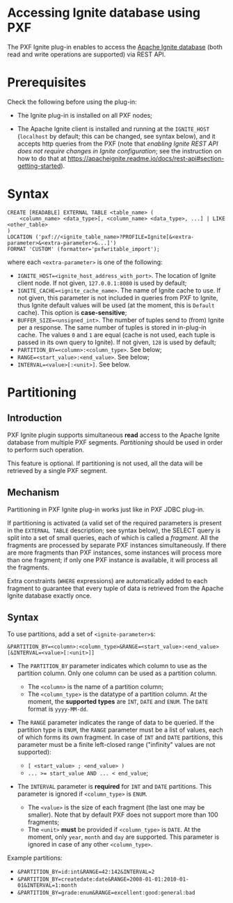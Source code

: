 # Accessing Ignite database using PXF

The PXF Ignite plug-in enables to access the [Apache Ignite database](https://ignite.apache.org/) (both read and write operations are supported) via REST API.


# Prerequisites

Check the following before using the plug-in:

* The Ignite plug-in is installed on all PXF nodes;

* The Apache Ignite client is installed and running at the `IGNITE_HOST` (`localhost` by default; this can be changed, see syntax below), and it accepts http queries from the PXF (note that *enabling Ignite REST API does not require changes in Ignite configuration*; see the instruction on how to do that at https://apacheignite.readme.io/docs/rest-api#section-getting-started).


# Syntax

```
CREATE [READABLE] EXTERNAL TABLE <table_name> (
    <column_name> <data_type>[, <column_name> <data_type>, ...] | LIKE <other_table>
)
LOCATION ('pxf://<ignite_table_name>?PROFILE=Ignite[&<extra-parameter>&<extra-parameter>&...]')
FORMAT 'CUSTOM' (formatter='pxfwritable_import');
```
where each `<extra-parameter>` is one of the following:
* `IGNITE_HOST=<ignite_host_address_with_port>`. The location of Ignite client node. If not given, `127.0.0.1:8080` is used by default;
* `IGNITE_CACHE=<ignite_cache_name>`. The name of Ignite cache to use. If not given, this parameter is not included in queries from PXF to Ignite, thus Ignite default values will be used (at the moment, this is `Default` cache). This option is **case-sensitive**;
* `BUFFER_SIZE=<unsigned_int>`. The number of tuples send to (from) Ignite per a response. The same number of tuples is stored in in-plug-in cache. The values `0` and `1` are equal (cache is not used, each tuple is passed in its own query to Ignite). If not given, `128` is used by default;
* `PARTITION_BY=<column>:<column_type>`. See below;
* `RANGE=<start_value>:<end_value>`. See below;
* `INTERVAL=<value>[:<unit>]`. See below.


# Partitioning
## Introduction

PXF Ignite plugin supports simultaneous **read** access to the Apache Ignite database from multiple PXF segments. *Partitioning* should be used in order to perform such operation.

This feature is optional. If partitioning is not used, all the data will be retrieved by a single PXF segment.


## Mechanism

Partitioning in PXF Ignite plug-in works just like in PXF JDBC plug-in.

If partitioning is activated (a valid set of the required parameters is present in the `EXTERNAL TABLE` description; see syntax below), the SELECT query is split into a set of small queries, each of which is called a *fragment*. All the fragments are processed by separate PXF instances simultaneously. If there are more fragments than PXF instances, some instances will process more than one fragment; if only one PXF instance is available, it will process all the fragments.

Extra constraints (`WHERE` expressions) are automatically added to each fragment to guarantee that every tuple of data is retrieved from the Apache Ignite database exactly once.


## Syntax

To use partitions, add a set of `<ignite-parameter>`s:
```
&PARTITION_BY=<column>:<column_type>&RANGE=<start_value>:<end_value>[&INTERVAL=<value>[:<unit>]]
```

* The `PARTITION_BY` parameter indicates which column to use as the partition column. Only one column can be used as a partition column.
    * The `<column>` is the name of a partition column;
    * The `<column_type>` is the datatype of a partition column. At the moment, the **supported types** are `INT`, `DATE` and `ENUM`. The `DATE` format is `yyyy-MM-dd`.

* The `RANGE` parameter indicates the range of data to be queried. If the partition type is `ENUM`, the `RANGE` parameter must be a list of values, each of which forms its own fragment. In case of `INT` and `DATE` partitions, this parameter must be a finite left-closed range ("infinity" values are not supported):
    * `[ <start_value> ; <end_value> )`
    * `... >= start_value AND ... < end_value`;

* The `INTERVAL` parameter is **required** for `INT` and `DATE` partitions. This parameter is ignored if `<column_type>` is `ENUM`.
    * The `<value>` is the size of each fragment (the last one may be smaller). Note that by default PXF does not support more than 100 fragments;
    * The `<unit>` **must** be provided if `<column_type>` is `DATE`. At the moment, only `year`, `month` and `day` are supported. This parameter is ignored in case of any other `<column_type>`.

Example partitions:
* `&PARTITION_BY=id:int&RANGE=42:142&INTERVAL=2`
* `&PARTITION_BY=createdate:date&RANGE=2008-01-01:2010-01-01&INTERVAL=1:month`
* `&PARTITION_BY=grade:enum&RANGE=excellent:good:general:bad`
